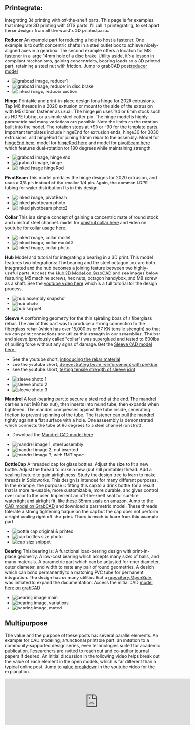 ## Printegrate:
Integrating 3d printing with off-the-shelf parts. This page is for examples that integrate 3D printing with OTS parts.  I'll call it printegrating, to set apart these designs from all the world's 3D printed parts.

**Reducer**
An example part for reducing a hole to host a fastener.  One example is to outfit concentric shafts in a steel outlet box to achieve nicely-aligned axes in a gearbox.   The second example offers a location for M8 fastener in a large 14mm hole of a disc brake.  Utility aside, it's a lesson in compliant mechanisms, gaining concentricity, bearing loads on a 3D printed part, retaining a steel nut with friction.  Jump to grabCAD post:[reducer model](https://grabcad.com/library/reducer-115)
- ![grabcad image, reducer1](https://d2t1xqejof9utc.cloudfront.net/screenshots/pics/bf1a57fef2f3299b50b64ec13ba34092/original.jpg)
- ![grabcad image, reducer in disc brake](https://d2t1xqejof9utc.cloudfront.net/screenshots/pics/7da5515543f983b4f8067bdb2cd499ce/original.jpg)
- ![linked image, reducer section](https://d2t1xqejof9utc.cloudfront.net/screenshots/pics/37432ac2405823741c98dce59bbf3fd1/original.JPG)

**Hinge**
Printable and print-in-place design for a hinge for 2020 extrusions. Tap M6 threads in a 2020 extrusion or mount to the side of the extrusion with M5x10mm fastener as usual.  The hinge pin uses 1/4 or 6mm stock such as HDPE tubing, or a simple steel cotter pin. The hinge model is highly parametric and many variations are possible. Note the limits on the rotation built into the model.  The rotation stops at +90 or -90 for the template parts.  Important templates include hingeEnd for extrusion ends, hinge30 for 3030 extrusions, and hingeRod for joining 10mm rebar to the assembly.  Model for [hingeEnd here](https://grabcad.com/library/hinge_end-1), model for [hingeRod here](https://grabcad.com/library/hingerod-1) and model for [pivotBeam here](https://grabcad.com/library/pivotbeam-1) which features dual-rotation for 180 degrees while maintaining strength.
- ![grabcad image, hinge end](https://d2t1xqejof9utc.cloudfront.net/screenshots/pics/f669f96e0e3e77caca9a3cbfcb0a2fa9/original.jpg)
- ![grabcad image, hinge](https://d2t1xqejof9utc.cloudfront.net/screenshots/pics/7da5515543f983b4f8067bdb2cd499ce/original.jpg)
- ![linked image hingeRod](https://d2t1xqejof9utc.cloudfront.net/screenshots/pics/5c48d2f9cdffdb95629a98a5248e95d4/original.jpg)
  
**PivotBeam**
This model predates the hinge designs for 2020 extrusion, and uses a 3/8 pin instead of the smaller 1/4 pin.  Again, the common LDPE tubing for water distribution fits in this design.
- ![linked image, pivotBeam](https://d2t1xqejof9utc.cloudfront.net/screenshots/pics/429120eb8b0ff14aba73812c9da91e6d/original.JPG)
- ![linked pivotbeam photo](https://d2t1xqejof9utc.cloudfront.net/screenshots/pics/664899e789a93b41ac4b7d161640d058/original.jpg)
- ![linked pivotbeam photo2](https://d2t1xqejof9utc.cloudfront.net/screenshots/pics/a3ca020667c495bd0a8325c0842493a8/original.jpg)

**Collar**
This is a simple concept of gaining a concentric mate of round stock and unistrut steel channel. model for [unistrut collar here](https://grabcad.com/library/collar-14) and video on youtube [for collar usage here](https://youtube.com/shorts/XqiS53RV34g).
- ![linked image, collar model](https://d2t1xqejof9utc.cloudfront.net/screenshots/pics/ce92b71f3c218147a42ce9fdc590a258/original.JPG)
- ![linked image, collar model2](https://d2t1xqejof9utc.cloudfront.net/screenshots/pics/2b9a81fce493bf2a91a5af277c61fad9/original.jpg)
- ![linked image, collar photo](https://d2t1xqejof9utc.cloudfront.net/screenshots/pics/43eadd1ba47b55aa9428b22af6dedacd/original.jpg)

**Hub**
Model and tutorial for integrating a bearing in a 3D print.  This model features two integrations:  The bearing and the steel octagon box are both integrated and the hub becomes a joining feature between two highly-useful parts.  Access the [Hub 3D Model on GrabCAD](https://grabcad.com/library/hub_0-1) and see images below featuring M5 machine screws, hex nuts, octagon handybox, and M8 screw as a shaft.  See the [youtube video here](https://youtu.be/QnAuQ8QLtgs) which is a full tutorial for the design process.
- ![hub assembly snapshot](https://d2t1xqejof9utc.cloudfront.net/screenshots/pics/20a22f48b02a1b4dba5f0afc02ead7f7/original.JPG)
- ![hub photo](https://d2t1xqejof9utc.cloudfront.net/screenshots/pics/1a4d9a8ec5c7cb4b650467375a733be5/original.jpg)
- ![hub snippet](https://d2t1xqejof9utc.cloudfront.net/screenshots/pics/0cf23646a2659c552a9b16fa881fd029/original.JPG)

**Sleeve**
A conforming geometry for the thin spiraling boss of a fiberglass rebar.  The aim of this part was to produce a strong connection to the fiberglass rebar (which has over 15,000lbs or 67 KN tensile strength) so that we can print connections and utilize this strength in our assemblies. The bar and sleeve (previously called "collar") was superglued and tested to 600lbs of pulling force without any signs of damage.  Get the [Sleeve CAD model here.](https://grabcad.com/library/sleeve_v1-1).
* See the youtube short, [introducing the rebar material](https://youtube.com/shorts/__aNzykhsqg?si=pgXa3hF_W7QmUM_o)
* see the youtube short, [demonstrating beam reinforcement with pinkbar](https://youtube.com/shorts/lyPtJus9-OI?si=nC0oP-atsofADlBO)
* see the youtube short, [testing tensile strength of sleeve joint](https://youtube.com/shorts/SVHGuEITloo?si=WJlmOZ7XONILFock)
- ![sleeve photo 1](https://d2t1xqejof9utc.cloudfront.net/screenshots/pics/166826426e365bdc536ee4de1cf8c5cf/original.jpg)
- ![sleeve photo 2](https://d2t1xqejof9utc.cloudfront.net/screenshots/pics/db2c6f84bf317579390448e15449b9c7/original.jpg)
- ![sleeve photo 3](https://d2t1xqejof9utc.cloudfront.net/screenshots/pics/a2d8eb6bbe586ff88a69bc10e5fd48b9/original.jpg)

**Mandrel**
A load-bearing part to secure a steel rod at the end.  The mandrel carries a nut (M8 hex nut), then inserts into round tube, then expands when tightened.  The mandrel compresses against the tube inside, generating friction to prevent spinning of the tube.  The fastener can pull the mandrel tightly against a flat surface with a hole.  One asseembly is demonstrated which connects the tube at 90 degrees to a steel channel (unistrut).
* Download the [Mandrel CAD model here](https://grabcad.com/library/mandrel_v1-1)

- ![mandrel image 1, steel assembly](https://d2t1xqejof9utc.cloudfront.net/screenshots/pics/759aaa89313ae58071e69d521411cda0/original.jpg)
- ![mandrel image 2, nut inserted](https://d2t1xqejof9utc.cloudfront.net/screenshots/pics/e19dcb028bdd568342ec71ea30c5f467/original.jpg)
- ![mandrel image 3, with EMT spec](https://d2t1xqejof9utc.cloudfront.net/screenshots/pics/e9f004058d14212b1579f17170506f73/original.jpg)

**BottleCap**
A threaded cap for glass bottles.  Adjust the size to fit a new bottle.  Adjust the thread to make a new (but still printable) thread.  Add a sealing feature to gain airtightness.  Study the design tree to learn to make threads in Solidworks.  This design is intended for many different purposes.  In the example, the purpose is fitting this cap to a drink bottle, for a result that is more re-usable, more customizable, more durable, and gives control over color to the user. Implement an off-the-shelf seal for surefire watertight and airtight fit, like [these 35mm seals on amazon](https://amzn.to/478Fnt0).  Jump to the [CAD model on GrabCAD](https://grabcad.com/library/cap-43) and download a parametric model.  These threads tolerate a strong tightening torque on the cap but the cap does not perform airtight sealing right off-the-print.  There is much to learn from this example part.

- ![bottle cap original & printed](https://d2t1xqejof9utc.cloudfront.net/screenshots/pics/c533e0dcbd636781b1bc4650e1dd0c9a/original.jpg)
- ![cap bottles size photo](https://d2t1xqejof9utc.cloudfront.net/screenshots/pics/a5b9940805f403c7d8faa2a230da1468/original.jpg)
- ![cap size snippet](https://d2t1xqejof9utc.cloudfront.net/screenshots/pics/1148c8c902ae0bd4ff8536bd32c8df54/original.jpg)

**Bearing**
This bearing is: A functional load-bearing design with print-in-place geometry.  A low-cost bearing which accepts many sizes of balls, and many materials.  A parametric part which can be adjusted for inner diameter, outer diameter, and width to mate any pair of round geometries.  A desich which can bond permanently to a matching PVC tube for permanent integration.  The design has so many utilities that a [repository, OpenSpin,](qr.net/openspinproject) was initiated to expand the documentation.  Access the initial CAD [model here on grabCAD](https://grabcad.com/library/openspin-1)

- ![bearing image main](https://d2t1xqejof9utc.cloudfront.net/screenshots/pics/4161ce89bc52bb879fad5b71377b365d/original.jpg)
- ![bearing image, variations](https://d2t1xqejof9utc.cloudfront.net/screenshots/pics/85c3e4fc8e32438015643e06781cb890/original.jpg)
- ![bearing image, mated](https://d2t1xqejof9utc.cloudfront.net/screenshots/pics/c4d4ce72795777b3a0208e7b9dd5bd8a/original.jpg)

## Multipurpose
The value and the purpose of these posts has several parallel elements.  An example for CAD modeling, a functional printable part, an initiation to a community-supported design series, even technologies suited for academic publication.  Researchers are invited to reach out and co-author journal papers if desired.  An initial discussion in the following video helps break out the value of each element in the open models, which is far different than a typical online post.  Jump to [value breakdown](https://youtu.be/IvZXdxWh7dg?t=435) in the youtube video for the explanation.

<iframe width="600" src="https://www.youtube.com/embed/IvZXdxWh7dg" title="How to solve a simple 60 year old problem" frameborder="0" allow="accelerometer; autoplay; clipboard-write; encrypted-media; gyroscope; picture-in-picture; web-share" referrerpolicy="strict-origin-when-cross-origin" allowfullscreen></iframe>
